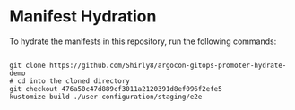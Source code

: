 
# Manifest Hydration

To hydrate the manifests in this repository, run the following commands:

```shell

git clone https://github.com/Shirly8/argocon-gitops-promoter-hydrate-demo
# cd into the cloned directory
git checkout 476a50c47d889cf3011a2120391d8ef096f2efe5
kustomize build ./user-configuration/staging/e2e
```